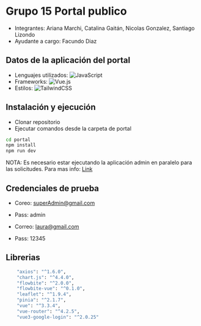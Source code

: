 # Grupo 15 Portal publico

- Integrantes:  Ariana Marchi, Catalina Gaitán, Nicolas Gonzalez, Santiago Lizondo
- Ayudante a cargo: Facundo Diaz

## Datos de la aplicación del portal
- Lenguajes utilizados: ![JavaScript](https://img.shields.io/badge/javascript-%23323330.svg?style=for-the-badge&logo=javascript&logoColor=%23F7DF1E) 
- Frameworks: ![Vue.js](https://img.shields.io/badge/vuejs-%2335495e.svg?style=for-the-badge&logo=vuedotjs&logoColor=%234FC08D) 
- Estilos: ![TailwindCSS](https://img.shields.io/badge/tailwindcss-%2338B2AC.svg?style=for-the-badge&logo=tailwind-css&logoColor=white) 

## Instalación y ejecución

- Clonar repositorio
- Ejecutar comandos desde la carpeta de portal
```sh
cd portal
npm install
npm run dev
```
NOTA: Es necesario estar ejecutando la aplicación admin en paralelo para las solicitudes. Para mas info: [Link](https://gitlab.catedras.linti.unlp.edu.ar/proyecto2023/proyectos/grupo15/-/tree/readmes_entrega)

## Credenciales de prueba

- Coreo: superAdmin@gmail.com
- Pass:  admin

- Correo: laura@gmail.com
- Pass: 12345

## Librerias
```bash
    "axios": "^1.6.0",
    "chart.js": "^4.4.0",
    "flowbite": "^2.0.0",
    "flowbite-vue": "^0.1.0",
    "leaflet": "^1.9.4",
    "pinia": "^2.1.7",
    "vue": "^3.3.4",
    "vue-router": "^4.2.5",
    "vue3-google-login": "^2.0.25"
```

